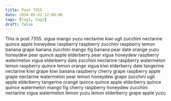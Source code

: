 ```yaml
---
title: Post 7355
date: 2024-09-01 12:00:00
tags: [tag1, tag2]
draft: false
---
```

This is post 7355.
xigua
mango
yuzu
nectarine
kiwi
ugli
zucchini
nectarine
quince
apple
honeydew
raspberry
raspberry
zucchini
raspberry
lemon
banana
grape
banana
zucchini
mango
fig
banana
pear
date
orange
yuzu
honeydew
pear
quince
apple
elderberry
pear
xigua
honeydew
raspberry
watermelon
xigua
elderberry
date
zucchini
nectarine
raspberry
watermelon
lemon
raspberry
quince
lemon
orange
xigua
kiwi
elderberry
date
tangerine
nectarine
kiwi
grape
kiwi
banana
raspberry
cherry
grape
raspberry
apple
grape
nectarine
watermelon
pear
lemon
honeydew
grape
zucchini
ugli
apple
elderberry
tangerine
orange
quince
quince
apple
elderberry
quince
quince
watermelon
mango
fig
cherry
raspberry
honeydew
zucchini
nectarine
xigua
watermelon
lemon
yuzu
lemon
elderberry
grape
apple
yuzu
